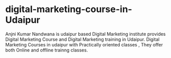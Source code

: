 # digital-marketing-course-in-Udaipur
Anjni Kumar Nandwana is udaipur based Digital Marketing institute provides Digital Marketing Course and Digital Marketing training in Udaipur. Digital Marketing Courses in udaipur with Practically oriented classes , They offer both Online and offline trainng classes.
